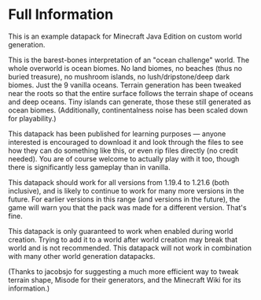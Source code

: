 # Full Information

This is an example datapack for Minecraft Java Edition on custom world generation.

This is the barest-bones interpretation of an "ocean challenge" world. The whole overworld is ocean biomes. No land biomes, no beaches (thus no buried treasure), no mushroom islands, no lush/dripstone/deep dark biomes. Just the 9 vanilla oceans. Terrain generation has been tweaked near the roots so that the entire surface follows the terrain shape of oceans and deep oceans. Tiny islands can generate, those these still generated as ocean biomes. (Additionally, continentalness noise has been scaled down for playability.)

This datapack has been published for learning purposes — anyone interested is encouraged to download it and look through the files to see how they can do something like this, or even rip files directly (no credit needed). You are of course welcome to actually play with it too, though there is significantly less gameplay than in vanilla.

This datapack should work for all versions from 1.19.4 to 1.21.6 (both inclusive), and is likely to continue to work for many more versions in the future. For earlier versions in this range (and versions in the future), the game will warn you that the pack was made for a different version. That's fine.

This datapack is only guaranteed to work when enabled during world creation. Trying to add it to a world after world creation may break that world and is not recommended. This datapack will not work in combination with many other world generation datapacks.

(Thanks to jacobsjo for suggesting a much more efficient way to tweak terrain shape, Misode for their generators, and the Minecraft Wiki for its information.)
